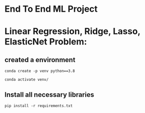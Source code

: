 # End To End ML Project
# Linear Regression, Ridge, Lasso, ElasticNet Problem:

## created a environment
```
conda create -p venv python==3.8

conda activate venv/
```
## Install all necessary libraries
```
pip install -r requirements.txt
```